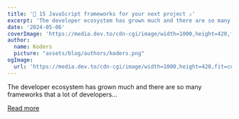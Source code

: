 ```yaml
---
title: '🌝 15 JavaScript frameworks for your next project ⚔'
excerpt: 'The developer ecosystem has grown much and there are so many frameworks that a lot of developers...'
date: '2024-05-06'
coverImage: 'https://media.dev.to/cdn-cgi/image/width=1000,height=420,fit=cover,gravity=auto,format=auto/https%3A%2F%2Fdev-to-uploads.s3.amazonaws.com%2Fuploads%2Farticles%2Fie6jnv05nov29lsd6kkg.png'
author:
  name: Koders
  picture: "assets/blog/authors/koders.png"
ogImage:
  url: 'https://media.dev.to/cdn-cgi/image/width=1000,height=420,fit=cover,gravity=auto,format=auto/https%3A%2F%2Fdev-to-uploads.s3.amazonaws.com%2Fuploads%2Farticles%2Fie6jnv05nov29lsd6kkg.png'
---
```


The developer ecosystem has grown much and there are so many frameworks that a lot of developers...

[Read more](https://dev.to/winglang/15-javascript-frameworks-for-your-next-project-1o7n)
